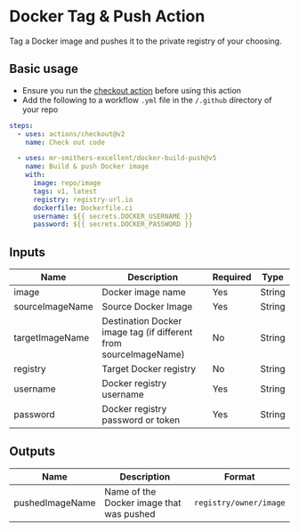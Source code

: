 # Docker Tag & Push Action

Tag a Docker image and pushes it to the private registry of your choosing.

## Basic usage

- Ensure you run the [checkout action](https://github.com/actions/checkout) before using this action
- Add the following to a workflow `.yml` file in the `/.github` directory of your repo

```yaml
steps:
  - uses: actions/checkout@v2
    name: Check out code

  - uses: mr-smithers-excellent/docker-build-push@v5
    name: Build & push Docker image
    with:
      image: repo/image
      tags: v1, latest
      registry: registry-url.io
      dockerfile: Dockerfile.ci
      username: ${{ secrets.DOCKER_USERNAME }}
      password: ${{ secrets.DOCKER_PASSWORD }}
```

## Inputs

| Name            | Description                                                      | Required | Type    |
| ------------    | ------------------------------------------                       | -------- | ------- |
| image           | Docker image name                                                | Yes      | String  |
| sourceImageName | Source Docker Image                                              | Yes      | String    |
| targetImageName | Destination Docker image tag (if different from sourceImageName) | No       | String    |
| registry        | Target Docker registry                                           | No       | String  |
| username        | Docker registry username                                         | Yes      | String  |
| password        | Docker registry password or token                                | Yes      | String  |

## Outputs

| Name            | Description                                        | Format                 |
| -------------   | -------------------------------------------------- | ---------------------- |
| pushedImageName | Name of the Docker image that was pushed | `registry/owner/image` |

